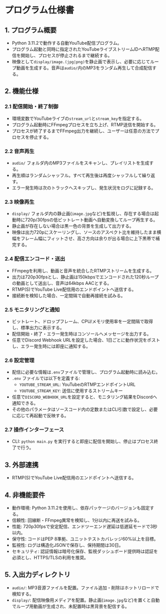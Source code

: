 # プログラム仕様書

## 1. プログラム概要
- Python 3.11.2で動作する自動YouTube配信プログラム。
- プログラム起動と同時に指定されたYouTubeライブストリームIDへRTMP配信を開始し、プロセスが停止されるまで継続する。
- 映像として`display/image.(jpg|png)`を静止画で表示し、必要に応じてループ動画を生成する。音声は`audio/`内のMP3をランダム再生して合成配信する。

## 2. 機能仕様
### 2.1 配信開始・終了制御
- 環境変数でYouTubeライブの`stream_url`と`stream_key`を指定する。
- プログラム起動時にFFmpegプロセスを立ち上げ、RTMP送信を開始する。
- プロセスが終了するまでFFmpeg出力を継続し、ユーザーは任意の方法でプロセスを停止する。

### 2.2 音声再生
- `audio/` フォルダ内のMP3ファイルをスキャンし、プレイリストを生成する。
- 再生順はランダムシャッフル。すべて再生後は再度シャッフルして繰り返す。
- エラー発生時は次のトラックへスキップし、発生状況をログに記録する。

### 2.3 映像再生
- `display/` フォルダ内の静止画(`image.jpg`など)を監視し、存在する場合は起動時に720p/30fpsの低ビットレート動画へ自動変換してループ再生する。
- 静止画が存在しない場合は黒一色の背景を生成して出力する。
- 映像は出力720pにスケーリングし、ソースのアスペクト比を維持したまま横幅をフレーム幅にフィットさせ、高さ方向は余りが出る場合に上下黒帯で補完する。

### 2.4 配信エンコード・送出
- FFmpegを利用し、動画と音声を統合したRTMPストリームを生成する。
- 出力は720p30fpsとし、静止画は150kbpsでエンコードされた120秒ループの動画として送出し、音声は64kbps AACとする。
- RTMP(S)でYouTube Live配信用のエンドポイントへ送信する。
- 接続断を検知した場合、一定間隔で自動再接続を試みる。

### 2.5 モニタリングと通知
- ビットレート、ドロップフレーム、CPU/メモリ使用率を一定間隔で取得し、標準出力に表示する。
- 配信開始・終了・エラー発生時はコンソールへメッセージを出力する。
- 任意でDiscord Webhook URLを設定した場合、1日ごとに動作状況をポストし、エラー発生時には即座に通知する。

### 2.6 設定管理
- 配信に必要な情報は`.env`ファイルで管理し、プログラム起動時に読み込む。
- `.env` ファイルでは以下を定義する:
  - `YOUTUBE_STREAM_URL`: YouTubeのRTMPエンドポイントURL
  - `YOUTUBE_STREAM_KEY`: 送信に使用するストリームキー
- 任意で`DISCORD_WEBHOOK_URL`を設定すると、モニタリング結果をDiscordへ通知できる。
- その他のパラメータはソースコード内の定数またはCLI引数で設定し、必要に応じて再起動で反映する。

### 2.7 操作インターフェース
- CLI: `python main.py` を実行すると即座に配信を開始し、停止はプロセス終了で行う。

## 3. 外部連携
- RTMP(S)でYouTube Live配信用のエンドポイントへ送信する。

## 4. 非機能要件
- 動作環境: Python 3.11.2を使用し、依存パッケージのバージョンも固定する。
- 信頼性: 回線断・FFmpeg異常を検知し、1分以内に再送を試みる。
- 性能: 720p30fpsで安定配信、エンドツーエンド遅延は低遅延モードで3秒以内。
- 保守性: コードはPEP 8準拠、ユニットテストカバレッジ60%以上を目標。
- 監視性: ログは構造化JSONで保存し、保持期間は30日。
- セキュリティ: 認証情報は暗号化保存、監視ダッシュボード提供時は認証を必須とし、HTTPS/TLSの利用を推奨。

## 5. 入出力ディレクトリ
- `audio/`: MP3音源ファイルを配置。ファイル追加・削除はホットリロードで検知する。
- `display/`: 配信映像用メディアを配置。静止画(`image.jpg`など)を置くと自動でループ用動画が生成され、未配置時は黒背景を配信する。
